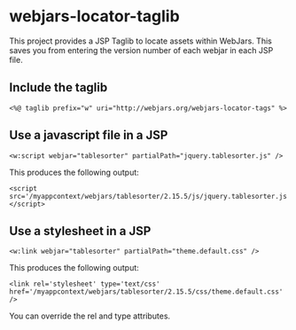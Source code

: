 webjars-locator-taglib
======================

This project provides a JSP Taglib to locate assets within WebJars. This saves you from entering the version number
of each webjar in each JSP file.

Include the taglib
------------------
    <%@ taglib prefix="w" uri="http://webjars.org/webjars-locator-tags" %>

Use a javascript file in a JSP
------------------------------
    <w:script webjar="tablesorter" partialPath="jquery.tablesorter.js" />

This produces the following output:

    <script src='/myappcontext/webjars/tablesorter/2.15.5/js/jquery.tablesorter.js'></script>

Use a stylesheet in a JSP
-------------------------
    <w:link webjar="tablesorter" partialPath="theme.default.css" />

This produces the following output:

    <link rel='stylesheet' type='text/css' href='/myappcontext/webjars/tablesorter/2.15.5/css/theme.default.css' />

You can override the rel and type attributes.
